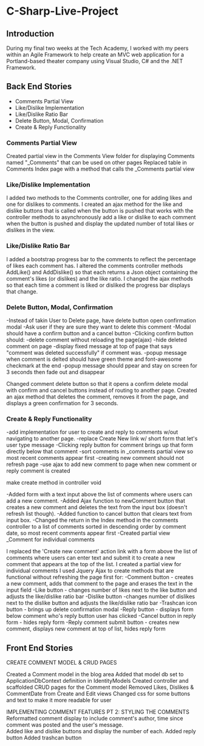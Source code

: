 # C-Sharp-Live-Project

## Introduction
 During my final two weeks at the Tech Academy, I worked with my peers within an Agile Framework to help create an MVC web application for a Portland-based theater company using Visual Studio, C# and the .NET Framework.  
 
 ## Back End Stories
 - Comments Partial View
 - Like/Dislike Implementation
 - Like/Dislike Ratio Bar
 - Delete Button, Modal, Confirmation
 - Create & Reply Functionality
 
 ### Comments Partial View
 Created partial view in the Comments View folder for displaying Comments named "_Comments" that can be used on other pages
Replaced table in Comments Index page with a method that calls the _Comments partial view
 
 ### Like/Dislike Implementation
 I added two methods to the Comments controller, one for adding likes and one for dislikes to comments. I created 
an ajax method for the like and dislike buttons that is called when the button is pushed that works with the controller 
methods to asynchronously add a like or dislike to each comment when the button is pushed and display the updated 
number of total likes or dislikes in the view.
 
 ### Like/Dislike Ratio Bar
 I added a bootstrap progress bar to the comments to reflect the percentage of likes each comment has. I altered the 
comments controller methods AddLike() and AddDislike() so that each returns a Json object containing the comment's likes 
(or dislikes) and the like ratio. I changed the ajax methods so that each time a comment is liked or disliked the progress
 bar displays that change.
 
 ### Delete Button, Modal, Confirmation
 -Instead of takin User to Delete page, have delete button open confirmation modal
-Ask user if they are sure they want to delete this comment
-Modal should have a confirm button and a cancel button
-Clicking confirm button should:
	-delete comment without reloading the page(ajax)
	-hide deleted comment on page
	-display fixed message at top of page that says "comment was deleted successfully" if comment was.
-popup message when comment is delted should have green theme and font-awesome checkmark at the end
-popup message should ppear and stay on screen for 3 seconds then fade out and disappear

Changed comment delete button so that it opens a confirm delete modal with confirm and cancel buttons instead of routing to another page. 
 Created an ajax method that deletes the comment, removes it from the page, and displays a green confirmation for 3 seconds.
 
 ### Create & Reply Functionality
 -add implementation for user to create and reply to comments w/out navigating to another page.
-replace Create New link w/ short form that let's user type message
-Clicking reply button for comment brings up that form directly below that comment
-sort comments in _comments partial view so most recent comments appear first
-creating new comment should not refresh page
-use ajax to add new comment to page when new comment or reply comment is created

make create method in controller void

-Added form with a text input above the list of comments where users can add a new comment.
-Added Ajax function to newComment button that creates a new comment and deletes the text from the input box (doesn't refresh list though).
-Added function to cancel button that clears text from input box.
-Changed the return in the Index method in the comments controller to a list of comments sorted in descending order by comment date, 
 so most recent comments appear first
-Created partial view _Comment for individual comments

I replaced the 'Create new comment' action link with a form above the list of comments where users can enter text and submit it to create a new comment that appears at the top of the list.
I created a partial view for individual comments
I used Jquery Ajax to create methods that are functional without refreshing the page first for:
 -Comment button - creates a new comment, adds that comment to the page and erases the text in the  
   input field
-Like button - changes number of likes next to the like button and adjusts the like/dislike ratio bar
-Dislike button -changes number of dislikes next to the dislike button and adjusts the like/dislike ratio bar
-Trashcan icon button - brings up delete confirmation modal
-Reply button - displays form below comment who's reply button user has clicked
-Cancel button in reply form - hides reply form
-Reply comment submit button - creates new comment, displays new comment at top of list, hides reply form
 
 ## Front End Stories

CREATE COMMENT MODEL & CRUD PAGES

Created a Comment model in the blog area
Added that model db set to ApplicationDbContext definition in IdentityModels
Created controller and scaffolded CRUD pages for the Comment model
Removed Likes, Dislikes & CommentDate from Create and Edit views
Changed css for some buttons and text to make it more readable for user


IMPLEMENTING COMMENT FEATURES PT 2: STYLING THE COMMENTS
Reformatted comment display to include comment's author, time since comment was posted and the user's message.  
Added like and dislike buttons and display the number of each.
Added reply button
Added trashcan button







